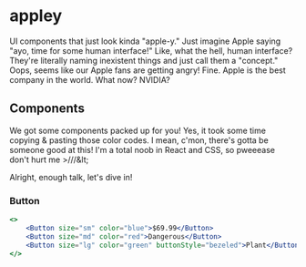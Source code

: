 # appley
UI components that just look kinda "apple-y." Just imagine Apple saying "ayo, time for some human interface!" Like, what the hell, human interface? They're literally naming inexistent things and just call them a "concept." Oops, seems like our Apple fans are getting angry! Fine. Apple is the best company in the world. What now? NVIDIA?

## Components
We got some components packed up for you! Yes, it took some time copying & pasting those color codes. I mean, c'mon, there's gotta be someone good at this! I'm a total noob in React and CSS, so pweeease don't hurt me &gt;///\&lt;

Alright, enough talk, let's dive in!

### Button
```jsx
<>
    <Button size="sm" color="blue">$69.99</Button>
    <Button size="md" color="red">Dangerous</Button>
    <Button size="lg" color="green" buttonStyle="bezeled">Plant</Button>
</>
```